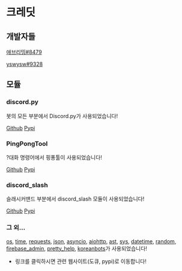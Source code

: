 # 크레딧

## 개발자들

[애브리띵\#8479](https://discord.com/users/694017913723682946)

[yswysw\#9328](https://discord.com/users/745848200195473490)

## 모듈

### discord.py

봇의 모든 부분에서 Discord.py가 사용되었습니다!

[Github](https://github.com/Rapptz/discord.py) [Pypi](https://pypi.org/project/discord.py/)

### PingPongTool

?대화 명령어에서 핑퐁툴이 사용되었습니다!

[Github](https://github.com/minibox24/PingPongTool) [Pypi](https://pypi.org/project/pingpongtool/)

### discord\_slash

슬래시커맨드 부분에서 discord\_slash 모듈이 사용되었습니다!

[Github](https://github.com/eunwoo1104/discord-py-slash-command) [Pypi](https://pypi.org/project/discord-py-slash-command/)

### 그 외...

[os](https://github.com/python/cpython/blob/master/Lib/os.py), [time](https://docs.python.org/ko/3/library/time.html), [requests](https://github.com/psf/requests), [json](https://github.com/python/cpython/tree/master/Lib/json), [asyncio](https://pypi.org/project/asyncio/), [aiohttp](https://github.com/aio-libs/aiohttp), [ast](https://github.com/python/cpython/blob/master/Lib/ast.py), [sys](https://docs.python.org/3/library/sys.html), [datetime](https://docs.python.org/ko/3/library/datetime.html), [random](https://docs.python.org/3/library/random.html), [firebase\_admin](https://pypi.org/project/firebase-admin/), [pretty\_help](https://pypi.org/project/discord-pretty-help/), [koreanbots](https://pypi.org/project/koreanbots/)가 사용되었습니다!

* 링크를 클릭하시면 관련 웹사이트\(도큐, pypi\)로 이동합니다!

### 

